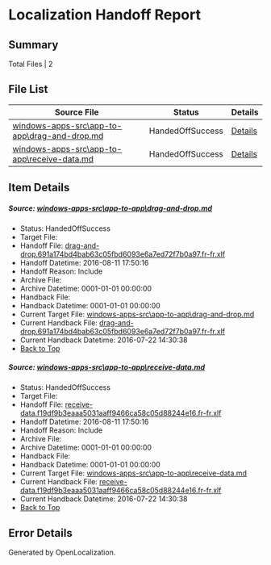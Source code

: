 # <a name='report-top'></a> Localization Handoff Report

## Summary
 Total Files | 2

## File List
 Source File | Status | Details 
 ----------- | ------ | ------- 
 [windows-apps-src\app-to-app\drag-and-drop.md](https://github.com/Microsoft/windows-apps/blob/f2133ca15e30f7451a61f78b48e883db1a5687a6/windows-apps-src/app-to-app/drag-and-drop.md) | HandedOffSuccess | [Details](#ee3d0c40effc12382f6fd31154016953f172be70149)
 [windows-apps-src\app-to-app\receive-data.md](https://github.com/Microsoft/windows-apps/blob/b8d627da82da463b87ace2a2ef6e739b1caafaa2/windows-apps-src/app-to-app/receive-data.md) | HandedOffSuccess | [Details](#0092fe2832eeafbc4e7cfa36a3444b9551a4f672151)

## Item Details
##### <a name='ee3d0c40effc12382f6fd31154016953f172be70149'></a> Source: [windows-apps-src\app-to-app\drag-and-drop.md](https://github.com/Microsoft/windows-apps/blob/f2133ca15e30f7451a61f78b48e883db1a5687a6/windows-apps-src/app-to-app/drag-and-drop.md)
* Status: HandedOffSuccess
* Target File: 
* Handoff File: [drag-and-drop.691a174bd4bab63c05fbd6093e6a7ed72f7b0a97.fr-fr.xlf](https://github.com/Microsoft/WDG.handoff/blob/d44dc15d583d193f6c9ee81d49b2659822a257cd/ol-handoff/Microsoft/windows-apps.fr-fr/master/drag-and-drop.691a174bd4bab63c05fbd6093e6a7ed72f7b0a97.fr-fr.xlf)
* Handoff Datetime: 2016-08-11 17:50:16
* Handoff Reason: Include
* Archive File: 
* Archive Datetime: 0001-01-01 00:00:00
* Handback File: 
* Handback Datetime: 0001-01-01 00:00:00
* Current Target File: [windows-apps-src\app-to-app\drag-and-drop.md](https://github.com/Microsoft/windows-apps.fr-fr/blob/402eb0dc49711783fdbd768a93aa5456388b34d9/windows-apps-src/app-to-app/drag-and-drop.md)
* Current Handback File: [drag-and-drop.691a174bd4bab63c05fbd6093e6a7ed72f7b0a97.fr-fr.xlf](https://github.com/Microsoft/WDG.handback/blob/e8019a4155f189676550d9d336a37921a9040b0d/ol-handback/Microsoft/windows-apps.fr-fr/master/drag-and-drop.691a174bd4bab63c05fbd6093e6a7ed72f7b0a97.fr-fr.xlf)
* Current Handback Datetime: 2016-07-22 14:30:38
* [Back to Top](#report-top)

##### <a name='0092fe2832eeafbc4e7cfa36a3444b9551a4f672151'></a> Source: [windows-apps-src\app-to-app\receive-data.md](https://github.com/Microsoft/windows-apps/blob/b8d627da82da463b87ace2a2ef6e739b1caafaa2/windows-apps-src/app-to-app/receive-data.md)
* Status: HandedOffSuccess
* Target File: 
* Handoff File: [receive-data.f19df9b3eaaa5031aaff9466ca58c05d88244e16.fr-fr.xlf](https://github.com/Microsoft/WDG.handoff/blob/d44dc15d583d193f6c9ee81d49b2659822a257cd/ol-handoff/Microsoft/windows-apps.fr-fr/master/receive-data.f19df9b3eaaa5031aaff9466ca58c05d88244e16.fr-fr.xlf)
* Handoff Datetime: 2016-08-11 17:50:16
* Handoff Reason: Include
* Archive File: 
* Archive Datetime: 0001-01-01 00:00:00
* Handback File: 
* Handback Datetime: 0001-01-01 00:00:00
* Current Target File: [windows-apps-src\app-to-app\receive-data.md](https://github.com/Microsoft/windows-apps.fr-fr/blob/402eb0dc49711783fdbd768a93aa5456388b34d9/windows-apps-src/app-to-app/receive-data.md)
* Current Handback File: [receive-data.f19df9b3eaaa5031aaff9466ca58c05d88244e16.fr-fr.xlf](https://github.com/Microsoft/WDG.handback/blob/e8019a4155f189676550d9d336a37921a9040b0d/ol-handback/Microsoft/windows-apps.fr-fr/master/receive-data.f19df9b3eaaa5031aaff9466ca58c05d88244e16.fr-fr.xlf)
* Current Handback Datetime: 2016-07-22 14:30:38
* [Back to Top](#report-top)


## Error Details

Generated by OpenLocalization.
